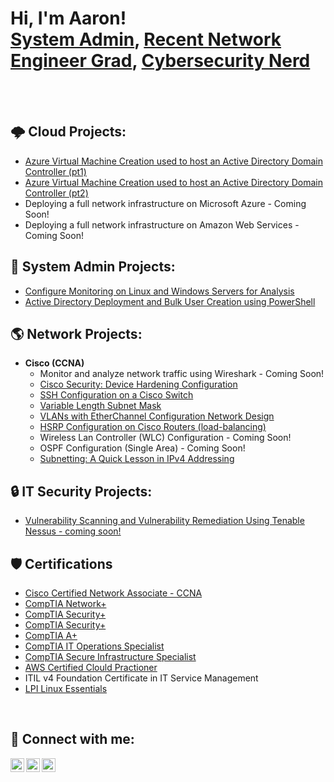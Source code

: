 <h1>Hi, I'm Aaron! <br/><a href="https://github.com/infotechaaron/">System Admin</a>, <a href="https://www.linkedin.com/in/aguild/">Recent Network Engineer Grad</a>, <a href="https://github.com/infotechaaron/">Cybersecurity Nerd</a></h1>
<br>

<br>

<h2>🌩 Cloud Projects:</h2>

  - [Azure Virtual Machine Creation used to host an Active Directory Domain Controller (pt1)](https://github.com/infotechaaron/AzureVirtualMachine_ActiveDirectory/blob/main/AzureVM_and_AD_part1.md)
  - [Azure Virtual Machine Creation used to host an Active Directory Domain Controller (pt2)](https://github.com/infotechaaron/AzureVirtualMachine_ActiveDirectory/blob/main/AzureVM_and_AD_part2.md)
  - Deploying a full network infrastructure on Microsoft Azure - Coming Soon!
  - Deploying a full network infrastructure on Amazon Web Services - Coming Soon!

<h2>💾 System Admin Projects:</h2>

  - [Configure Monitoring on Linux and Windows Servers for Analysis](https://github.com/infotechaaron/Monitoring-Servers-using-Checkmk)
  - [Active Directory Deployment and Bulk User Creation using PowerShell](https://github.com/infotechaaron/ActiveDirectoryLab)


<h2>🌎 Network Projects:</h2>

- <b>Cisco (CCNA)</b>
  - Monitor and analyze network traffic using Wireshark - Coming Soon!
  - [Cisco Security: Device Hardening Configuration](https://github.com/infotechaaron/Computer-Networking-Configurations-and-Labs/blob/main/Cisco-Networking-Projects/Cisco-Security_Device-Hardening-Configuration.md)
  - [SSH Configuration on a Cisco Switch](https://github.com/infotechaaron/Computer-Networking-Configurations-and-Labs/blob/main/Cisco-Networking-Projects/SSH-Configuration-on-a-Cisco-Switch.md)
  - [Variable Length Subnet Mask](https://github.com/infotechaaron/Computer-Networking-Configurations-and-Labs/blob/main/Cisco-Networking-Projects/Variable-Length-Subnet-Mask.md)
  - [VLANs with EtherChannel Configuration Network Design](https://github.com/infotechaaron/Computer-Networking-Configurations-and-Labs/blob/main/Cisco-Networking-Projects/VLANs-with-EtherChannel-Network-Design.md)
  - [HSRP Configuration on Cisco Routers (load-balancing)](https://github.com/infotechaaron/Computer-Networking-Configurations-and-Labs/blob/main/Cisco-Networking-Projects/HSRP-Configuration.md)
  - Wireless Lan Controller (WLC) Configuration - Coming Soon!
  - OSPF Configuration (Single Area) - Coming Soon!
  - [Subnetting: A Quick Lesson in IPv4 Addressing](https://github.com/infotechaaron/Computer-Networking-Configurations-and-Labs/blob/main/Cisco-Networking-Projects/A-Quick-Lesson-in-IP-Addressing-and-Subnetting.md)

<h2>🔒 IT Security Projects:</h2>

  - [Vulnerability Scanning and Vulnerability Remediation Using Tenable Nessus - coming soon!](https://github.com/infotechaaron/Vulnerability-Scanning/)

<h2>🛡 Certifications</h2>

  - <a href="https://www.credly.com/badges/1e033cc6-c86a-4240-8d4c-46891c6e6daa" target="_blank">Cisco Certified Network Associate - CCNA</a>
  - <a href="https://www.credly.com/badges/4d0b469e-0a6c-4141-bafa-8499a67f1fb7" target="_blank">CompTIA Network+</a>
  - <a href="https://www.credly.com/badges/f8c2e526-9262-40db-bb5c-3607ee723d33" target="_blank">CompTIA Security+</a>
  - <a href="https://www.credly.com/badges/f8c2e526-9262-40db-bb5c-3607ee723d33" target="_blank">CompTIA Security+</a>
  - <a href="https://www.credly.com/badges/f4b149cb-6ed0-4118-8840-01aab4c7de7b" target="_blank">CompTIA A+</a>
  - <a href="https://www.credly.com/badges/cc4d2e7a-7b65-4b5f-9735-df76a4bbcdd6" target="_blank">CompTIA IT Operations Specialist</a>
  - <a href="https://www.credly.com/badges/999fe27e-da11-4d6a-97e4-aa5f2a5c610a" target="_blank">CompTIA Secure Infrastructure Specialist</a>
  - <a href="https://www.credly.com/badges/2a28635e-fbcc-4c54-a56d-123971288de7" target="_blank">AWS Certified Clould Practioner</a>
  - ITIL v4 Foundation Certificate in IT Service Management</a>
  - <a href="https://cs.lpi.org/caf/Xamman/certification/verify/LPI000535123/fg59tf2ufb" target="_myFrame">LPI Linux Essentials</a>

<br>

<!--
<h2>📺 Popular YouTube Videos</h2>

- [How to get into Cybersecurity Starting From Zero](https://www.youtube.com/watch?v=a83ASGn_V_s)
- [A Day in the Life of a Cybersecurity Anayst](https://www.youtube.com/watch?v=uHy3oM7NnoU)
- [How to Create a KeyLogger (C#)](https://www.youtube.com/watch?v=N-L9hklSlNk)
- [Ransomware Demonstration (C#)](https://www.youtube.com/watch?v=OfvdQeh79s0)
- [Is WGU Legit?](https://www.youtube.com/watch?v=E2MwRWxDBkA)
--!>

<h2>📢 Connect with me:</h2>

<p dir="auto"><a href="#" rel="nofollow"><img align="left" alt="infotechaaron | YouTube" width="22px" src="https://camo.githubusercontent.com/07b99ba0a719dd3b7423e3d0e08fa8a89c70d82b1821fb77e8bf1b149148788f/68747470733a2f2f63646e2e6a7364656c6976722e6e65742f6e706d2f73696d706c652d69636f6e734076332f69636f6e732f796f75747562652e737667" data-canonical-src="https://cdn.jsdelivr.net/npm/simple-icons@v3/icons/youtube.svg" style="max-width: 100%;"></a>
<a href="https://linkedin.com/in/aguild" rel="nofollow"><img align="left" alt="aguild | LinkedIn" width="22px" src="https://camo.githubusercontent.com/66ddc0c3999080e866e531e40a816db84150a1d75788a686102b0e66c8b4ecfb/68747470733a2f2f63646e2e6a7364656c6976722e6e65742f6e706d2f73696d706c652d69636f6e734076332f69636f6e732f6c696e6b6564696e2e737667" data-canonical-src="https://cdn.jsdelivr.net/npm/simple-icons@v3/icons/linkedin.svg" style="max-width: 100%;">
<a href="mailto:aguild1@outlook.com" rel="nofollow"><img align="left" alt="aguild | Email Me" width="22px" src="https://github.com/user-attachments/assets/56fb5e10-a439-42e0-b3b6-e318b8e08369" data-canonical-src="https://cdn-icons-png.flaticon.com/128/646/646135.png" style="max-width: 100%;"></a></p>


<!--
**** is a ✨ _special_ ✨ repository because its `README.md` (this file) appears on your GitHub profile.

Here are some ideas to get you started:

- 🔭 I’m currently working on ...
- 🌱 I’m currently learning ...
- 👯 I’m looking to collaborate on ...
- 🤔 I’m looking for help with ...
- 💬 Ask me about ...
- 📫 How to reach me: ...
- 😄 Pronouns: ...
- ⚡ Fun fact: ...
-->
